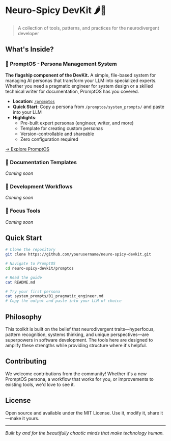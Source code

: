 # Neuro-Spicy DevKit 🌶️🧠

> A collection of tools, patterns, and practices for the neurodivergent developer

## What's Inside?

### 🧠 PromptOS - Persona Management System
**The flagship component of the DevKit.** A simple, file-based system for managing AI personas that transform your LLM into specialized experts. Whether you need a pragmatic engineer for system design or a skilled technical writer for documentation, PromptOS has you covered.

- **Location**: [`/promptos`](./promptos)
- **Quick Start**: Copy a persona from `/promptos/system_prompts/` and paste into your LLM
- **Highlights**: 
  - Pre-built expert personas (engineer, writer, and more)
  - Template for creating custom personas
  - Version-controllable and shareable
  - Zero configuration required

[→ Explore PromptOS](./promptos)

### 📝 Documentation Templates
*Coming soon*

### 🔧 Development Workflows  
*Coming soon*

### 🎯 Focus Tools
*Coming soon*

## Quick Start

```bash
# Clone the repository
git clone https://github.com/yourusername/neuro-spicy-devkit.git

# Navigate to PromptOS
cd neuro-spicy-devkit/promptos

# Read the guide
cat README.md

# Try your first persona
cat system_prompts/01_pragmatic_engineer.md
# Copy the output and paste into your LLM of choice
```

## Philosophy

This toolkit is built on the belief that neurodivergent traits—hyperfocus, pattern recognition, systems thinking, and unique perspectives—are superpowers in software development. The tools here are designed to amplify these strengths while providing structure where it's helpful.

## Contributing

We welcome contributions from the community! Whether it's a new PromptOS persona, a workflow that works for you, or improvements to existing tools, we'd love to see it.

## License

Open source and available under the MIT License. Use it, modify it, share it—make it yours.

---

*Built by and for the beautifully chaotic minds that make technology human.*
